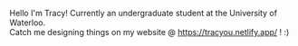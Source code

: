 Hello I'm Tracy! Currently an undergraduate student at the University of Waterloo.<br>
Catch me designing things on my website @ https://tracyou.netlify.app/ ! :)

<!---
tracyouu/tracyouu is a ✨ special ✨ repository because its `README.md` (this file) appears on your GitHub profile.
You can click the Preview link to take a look at your changes.
--->
